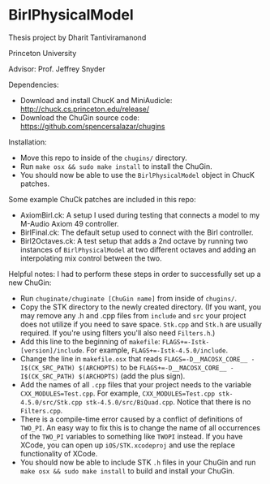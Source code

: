# BirlPhysicalModel

Thesis project by Dharit Tantiviramanond

Princeton University

Advisor: Prof. Jeffrey Snyder

Dependencies:
* Download and install ChucK and MiniAudicle: http://chuck.cs.princeton.edu/release/
* Download the ChuGin source code: https://github.com/spencersalazar/chugins

Installation:
* Move this repo to inside of the `chugins/` directory.
* Run `make osx && sudo make install` to install the ChuGin.
* You should now be able to use the `BirlPhysicalModel` object in ChucK patches.

Some example ChuCk patches are included in this repo:
* AxiomBirl.ck: A setup I used during testing that connects a model to my M-Audio Axiom 49 controller.
* BirlFinal.ck: The default setup used to connect with the Birl controller.
* Birl2Octaves.ck: A test setup that adds a 2nd octave by running two instances of `BirlPhysicalModel` at two different octaves and adding an interpolating mix control between the two.

Helpful notes:
I had to perform these steps in order to successfully set up a new ChuGin:
* Run `chuginate/chuginate [ChuGin name]` from inside of `chugins/`.
* Copy the STK directory to the newly created directory. (If you want, you may remove any .h and .cpp files from `include` and `src` your project does not utilize if you need to save space. `Stk.cpp` and `Stk.h` are usually required. If you're using filters you'll also need `Filters.h`.)
* Add this line to the beginning of `makefile`: `FLAGS+=-Istk-[version]/include`. For example, `FLAGS+=-Istk-4.5.0/include`.
* Change the line in `makefile.osx` that reads `FLAGS=-D__MACOSX_CORE__ -I$(CK_SRC_PATH) $(ARCHOPTS)` to be `FLAGS+=-D__MACOSX_CORE__ -I$(CK_SRC_PATH) $(ARCHOPTS)` (add the plus sign).
* Add the names of all `.cpp` files that your project needs to the variable `CXX_MODULES=Test.cpp`. For example, `CXX_MODULES=Test.cpp stk-4.5.0/src/Stk.cpp stk-4.5.0/src/BiQuad.cpp`. Notice that there is no `Filters.cpp`.
* There is a compile-time error caused by a conflict of definitions of `TWO_PI`. An easy way to fix this is to change the name of all occurrences of the `TWO_PI` variables to something like `TWOPI` instead. If you have XCode, you can open up `iOS/STK.xcodeproj` and use the replace functionality of XCode.
* You should now be able to include STK `.h` files in your ChuGin and run `make osx && sudo make install` to build and install your ChuGin.
